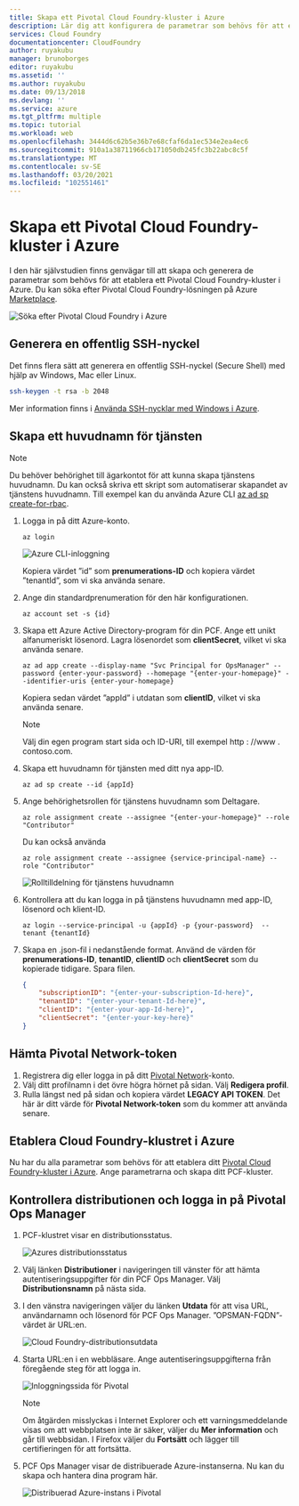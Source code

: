 ```yaml
---
title: Skapa ett Pivotal Cloud Foundry-kluster i Azure
description: Lär dig att konfigurera de parametrar som behövs för att etablera ett Pivotal Cloud Foundry-kluster (PCF) i Azure
services: Cloud Foundry
documentationcenter: CloudFoundry
author: ruyakubu
manager: brunoborges
editor: ruyakubu
ms.assetid: ''
ms.author: ruyakubu
ms.date: 09/13/2018
ms.devlang: ''
ms.service: azure
ms.tgt_pltfrm: multiple
ms.topic: tutorial
ms.workload: web
ms.openlocfilehash: 3444d6c62b5e36b7e68cfaf6da1ec534e2ea4ec6
ms.sourcegitcommit: 910a1a38711966cb171050db245fc3b22abc8c5f
ms.translationtype: MT
ms.contentlocale: sv-SE
ms.lasthandoff: 03/20/2021
ms.locfileid: "102551461"
---
```

# <a name="create-a-pivotal-cloud-foundry-cluster-on-azure"></a>Skapa ett Pivotal Cloud Foundry-kluster i Azure

I den här självstudien finns genvägar till att skapa och generera de parametrar som behövs för att etablera ett Pivotal Cloud Foundry-kluster i Azure. Du kan söka efter Pivotal Cloud Foundry-lösningen på Azure [Marketplace](https://azuremarketplace.microsoft.com/marketplace/apps/pivotal.pivotal-cloud-foundry).

![Söka efter Pivotal Cloud Foundry i Azure](media/deploy/pcf-marketplace.png)


## <a name="generate-an-ssh-public-key"></a>Generera en offentlig SSH-nyckel

Det finns flera sätt att generera en offentlig SSH-nyckel (Secure Shell) med hjälp av Windows, Mac eller Linux.

```Bash
ssh-keygen -t rsa -b 2048
```

Mer information finns i [Använda SSH-nycklar med Windows i Azure](../virtual-machines/linux/ssh-from-windows.md).

## <a name="create-a-service-principal"></a>Skapa ett huvudnamn för tjänsten

> [!NOTE]
>
> Du behöver behörighet till ägarkontot för att kunna skapa tjänstens huvudnamn. Du kan också skriva ett skript som automatiserar skapandet av tjänstens huvudnamn. Till exempel kan du använda Azure CLI [az ad sp create-for-rbac](/cli/azure/ad/sp).

1. Logga in på ditt Azure-konto.

    ```azurecli
    az login
    ```

    ![Azure CLI-inloggning](media/deploy/az-login-output.png )
 
    Kopiera värdet ”id” som **prenumerations-ID** och kopiera värdet ”tenantId”, som vi ska använda senare.

2. Ange din standardprenumeration för den här konfigurationen.

    ```azurecli
    az account set -s {id}
    ```

3. Skapa ett Azure Active Directory-program för din PCF. Ange ett unikt alfanumeriskt lösenord. Lagra lösenordet som **clientSecret**, vilket vi ska använda senare.

    ```azurecli
    az ad app create --display-name "Svc Principal for OpsManager" --password {enter-your-password} --homepage "{enter-your-homepage}" --identifier-uris {enter-your-homepage}
    ```

    Kopiera sedan värdet ”appId” i utdatan som **clientID**, vilket vi ska använda senare.

    > [!NOTE]
    >
    > Välj din egen program start sida och ID-URI, till exempel http \: //www \. contoso.com.

4. Skapa ett huvudnamn för tjänsten med ditt nya app-ID.

    ```azurecli
    az ad sp create --id {appId}
    ```

5. Ange behörighetsrollen för tjänstens huvudnamn som Deltagare.

    ```azurecli
    az role assignment create --assignee "{enter-your-homepage}" --role "Contributor"
    ```

    Du kan också använda

    ```azurecli
    az role assignment create --assignee {service-principal-name} --role "Contributor"
    ```

    ![Rolltilldelning för tjänstens huvudnamn](media/deploy/svc-princ.png )

6. Kontrollera att du kan logga in på tjänstens huvudnamn med app-ID, lösenord och klient-ID.

    ```azurecli
    az login --service-principal -u {appId} -p {your-password}  --tenant {tenantId}
    ```

7. Skapa en .json-fil i nedanstående format. Använd de värden för **prenumerations-ID**, **tenantID**, **clientID** och **clientSecret** som du kopierade tidigare. Spara filen.

    ```json
    {
        "subscriptionID": "{enter-your-subscription-Id-here}",
        "tenantID": "{enter-your-tenant-Id-here}",
        "clientID": "{enter-your-app-Id-here}",
        "clientSecret": "{enter-your-key-here}"
    }
    ```

## <a name="get-the-pivotal-network-token"></a>Hämta Pivotal Network-token

1. Registrera dig eller logga in på ditt [Pivotal Network](https://network.pivotal.io)-konto.
2. Välj ditt profilnamn i det övre högra hörnet på sidan. Välj **Redigera profil**.
3. Rulla längst ned på sidan och kopiera värdet **LEGACY API TOKEN**. Det här är ditt värde för **Pivotal Network-token** som du kommer att använda senare.

## <a name="provision-your-cloud-foundry-cluster-on-azure"></a>Etablera Cloud Foundry-klustret i Azure

Nu har du alla parametrar som behövs för att etablera ditt [Pivotal Cloud Foundry-kluster i Azure](https://azuremarketplace.microsoft.com/marketplace/apps/pivotal.pivotal-cloud-foundry).
Ange parametrarna och skapa ditt PCF-kluster.

## <a name="verify-the-deployment-and-sign-in-to-the-pivotal-ops-manager"></a>Kontrollera distributionen och logga in på Pivotal Ops Manager

1. PCF-klustret visar en distributionsstatus.

    ![Azures distributionsstatus](media/deploy/deployment.png )

2. Välj länken **Distributioner** i navigeringen till vänster för att hämta autentiseringsuppgifter för din PCF Ops Manager. Välj **Distributionsnamn** på nästa sida.
3. I den vänstra navigeringen väljer du länken **Utdata** för att visa URL, användarnamn och lösenord för PCF Ops Manager. ”OPSMAN-FQDN”-värdet är URL:en.
 
    ![Cloud Foundry-distributionsutdata](media/deploy/deploy-outputs.png )
 
4. Starta URL:en i en webbläsare. Ange autentiseringsuppgifterna från föregående steg för att logga in.

    ![Inloggningssida för Pivotal](media/deploy/pivotal-login.png )
         
    > [!NOTE]
    >
    > Om åtgärden misslyckas i Internet Explorer och ett varningsmeddelande visas om att webbplatsen inte är säker, väljer du **Mer information** och går till webbsidan. I Firefox väljer du **Fortsätt** och lägger till certifieringen för att fortsätta.

5. PCF Ops Manager visar de distribuerade Azure-instanserna. Nu kan du skapa och hantera dina program här.
               
    ![Distribuerad Azure-instans i Pivotal](media/deploy/ops-mgr.png )
